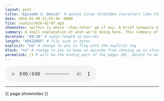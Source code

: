 ```yaml
---
layout: post
title: 'Episode 1: Daniel' # quotes allow forbidden characters like the colon
date: 2016-02-09 21:55:44 -0800
file: /audio/2016-02-07.mp3
shownotes: <p>This is where 'show notes" go if any. A brief synopsis of the 'episode' is already in the summary (visable in iTunes or other app) so here would be more extended writing. Totally optional.</p> # <p>It is important that they are written in HTML without manual line breaks in the text. If you need link breaks or paragraphs, use the correct tags as you see here.</p>
summary: A small explanation of what we're doing here. This summary of the podcast is written each week.
duration: "49:30" # audio length in min:sec
length: "49422855" # file size in bytes
explicit: "no" # change to yes to flag with the explicit tag
block: "no" # change to yes to keep an episode from showing up in iTunes
permalink: /1 # will be the ending part of the pages URL, delete to default to the title
---
```


<audio preload="auto" controls>
<source src="{{site.url}}{{ page.file }}">
Your browser does not support the audio element.
</audio>
<hr>
{{ page.shownotes }}
